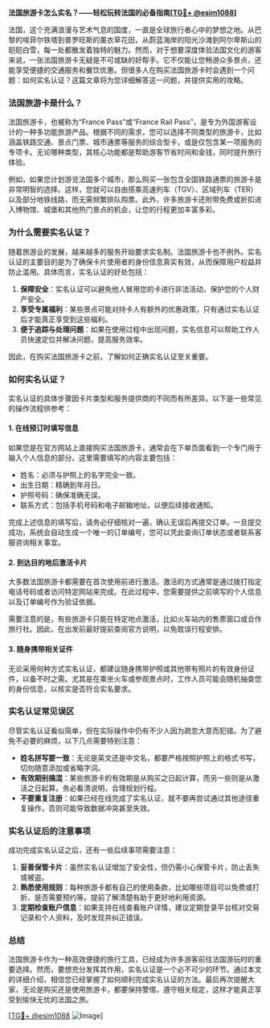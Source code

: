 **法国旅游卡怎么实名？——轻松玩转法国的必备指南[[TG💪+ @esim1088](https://t.me/s/esim1088)]**

法国，这个充满浪漫与艺术气息的国度，一直是全球旅行者心中的梦想之地。从巴黎的埃菲尔铁塔到普罗旺斯的薰衣草花田，从蔚蓝海岸的阳光沙滩到阿尔卑斯山的皑皑白雪，每一处都散发着独特的魅力。然而，对于想要深度体验法国文化的游客来说，一张法国旅游卡无疑是不可或缺的好帮手。它不仅能让您畅游众多景点，还能享受便捷的交通服务和餐饮优惠。但很多人在购买法国旅游卡时会遇到一个问题：如何实名认证？这篇文章将为您详细解答这一问题，并提供实用的攻略。

### 法国旅游卡是什么？

法国旅游卡，也被称为“France Pass”或“France Rail Pass”，是专为外国游客设计的一种多功能旅游产品。根据不同的需求，您可以选择不同类型的旅游卡，比如涵盖铁路交通、景点门票、城市通票等服务的综合型卡，或是仅包含某一项服务的专项卡。无论哪种类型，其核心功能都是帮助游客节省时间和金钱，同时提升旅行体验。

例如，如果您计划游览法国多个城市，那么购买一张包含全国铁路通票的旅游卡是非常明智的选择。这样，您就可以自由搭乘高速列车（TGV）、区域列车（TER）以及部分地铁线路，而无需频繁排队购票。此外，许多旅游卡还附带免费或折扣进入博物馆、城堡和其他热门景点的机会，让您的行程更加丰富多彩。

### 为什么需要实名认证？

随着旅游业的发展，越来越多的服务开始要求实名制。法国旅游卡也不例外。实名认证的主要目的是为了确保卡片使用者的身份信息真实有效，从而保障用户权益并防止滥用。具体而言，实名认证的好处包括：

1. **保障安全**：实名认证可以避免他人冒用您的卡进行非法活动，保护您的个人财产安全。
2. **享受专属福利**：某些景点可能对持卡人有额外的优惠政策，只有通过实名认证后才能真正享受到这些福利。
3. **便于追踪与处理问题**：如果在使用过程中出现问题，实名信息可以帮助工作人员快速定位并解决问题，提高服务效率。

因此，在购买法国旅游卡之前，了解如何正确实名认证至关重要。

### 如何实名认证？

实名认证的具体步骤因卡片类型和服务提供商的不同而有所差异。以下是一些常见的操作流程供参考：

#### 1. 在线预订时填写信息

如果您是在官方网站上直接购买法国旅游卡，通常会在下单页面看到一个专门用于输入个人信息的部分。这里需要填写的内容主要包括：

- 姓名：必须与护照上的名字完全一致。
- 出生日期：精确到年月日。
- 护照号码：确保准确无误。
- 联系方式：包括手机号码和电子邮箱地址，以便后续接收通知。

完成上述信息的填写后，请务必仔细核对一遍，确认无误后再提交订单。一旦提交成功，系统会自动生成一个唯一的订单编号，您可以凭此查询订单状态或者联系客服咨询相关事宜。

#### 2. 到达目的地后激活卡片

大多数法国旅游卡都需要在首次使用前进行激活。激活的方式通常是通过拨打指定电话号码或者访问特定网站来完成。在此过程中，您需要提供之前填写的个人信息以及订单编号作为验证依据。

需要注意的是，有些旅游卡只能在特定地点激活，比如火车站内的售票窗口或合作旅行社。因此，在出发前最好提前查阅官方说明，以免耽误行程安排。

#### 3. 随身携带相关证件

无论采用何种方式实名认证，都建议随身携带护照或其他带有照片的有效身份证件，以备不时之需。尤其是在乘坐火车或参观景点时，工作人员可能会随机抽查您的身份信息，以核实是否符合实名要求。

### 实名认证常见误区

尽管实名认证看似简单，但在实际操作中仍有不少人因为疏忽大意而犯错。为了避免不必要的麻烦，以下几点需要特别注意：

- **姓名拼写要一致**：无论是英文还是中文名，都要严格按照护照上的格式书写，切勿随意添加或省略字词。
- **有效期别搞混**：某些旅游卡的有效期是从购买之日起计算，而另一些则是从激活之日起算。务必看清说明，合理规划行程。
- **不要重复注册**：如果已经在线完成了实名认证，就不要再尝试通过其他途径重复操作，否则可能导致数据冲突甚至失效。

### 实名认证后的注意事项

成功完成实名认证之后，还有一些后续事项需要注意：

1. **妥善保管卡片**：虽然实名认证增加了安全性，但仍需小心保管卡片，防止丢失或被盗。
2. **熟悉使用规则**：每种旅游卡都有自己的使用条款，比如哪些项目可以免费或打折、是否需要预约等。提前了解清楚有助于更好地利用资源。
3. **定期检查账户信息**：如果支持在线查看账户详情，建议定期登录平台核对交易记录和个人资料，及时发现并纠正错误。

### 总结

法国旅游卡作为一种高效便捷的旅行工具，已经成为许多游客前往法国游玩时的重要选择。然而，要想充分发挥其作用，实名认证是一个必不可少的环节。通过本文的详细介绍，相信您已经掌握了如何顺利完成实名认证的方法。最后再次提醒大家，无论是购买还是使用旅游卡，都要保持警惕，遵守相关规定，这样才能真正享受到愉快无忧的法国之旅。

[[TG💪+ @esim1088](https://t.me/s/esim1088) ![Image](https://i.postimg.cc/4NQfJmqS/Snipaste-2025-05-13-00-14-12.png)]
